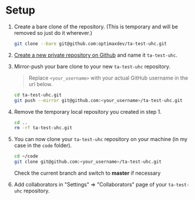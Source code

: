 # Setup
1. Create a bare clone of the repository.
   (This is temporary and will be removed so just do it wherever.)
    ```bash
    git clone --bare git@github.com:optimaxdev/ta-test-uhc.git
    ```

2. [Create a new private repository on Github](https://github.com/new/) and name it `ta-test-uhc`.

3. Mirror-push your bare clone to your new `ta-test-uhc` repository.
   > Replace `<your_username>` with your actual GitHub username in the url below.

   ```bash
   cd ta-test-uhc.git
   git push --mirror git@github.com:<your_username>/ta-test-uhc.git
   ```

4. Remove the temporary local repository you created in step 1.
   ```bash
   cd ..
   rm -rf ta-test-uhc.git
   ```

5. You can now clone your `ta-test-uhc` repository on your machine (in my case in the `code` folder).
   ```bash
   cd ~/code
   git clone git@github.com:<your_username>/ta-test-uhc.git
   ```

   Check the current branch and switch to **master** if necessary

6. Add collaborators in "Settings" => "Collaborators" page of your `ta-test-uhc` repository.
